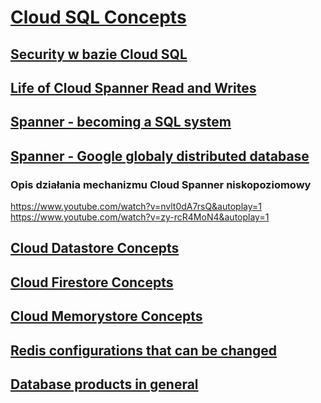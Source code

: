 # [Cloud SQL Concepts](https://szkolachmury.pl/google-cloud-platform-droga-architekta/tydzien-7-databases-on-google-cloud/cloud-sql-concepts/)


## [Security w bazie Cloud SQL](https://cloud.google.com/blog/products/gcp/best-practices-for-securing-your-google-cloud-databases)
## [Life of Cloud Spanner Read and Writes](https://cloud.google.com/spanner/docs/whitepapers/life-of-reads-and-writes)
## [Spanner - becoming a SQL system](https://research.google/pubs/pub46103/)
## [Spanner - Google globaly distributed database](https://research.google/pubs/pub39966/)

### Opis działania mechanizmu Cloud Spanner niskopoziomowy
https://www.youtube.com/watch?v=nvlt0dA7rsQ&autoplay=1
https://www.youtube.com/watch?v=zy-rcR4MoN4&autoplay=1

## [Cloud Datastore Concepts](https://cloud.google.com/datastore/docs/concepts)
## [Cloud Firestore Concepts](https://cloud.google.com/firestore/docs/concepts)
## [Cloud Memorystore Concepts](https://cloud.google.com/memorystore/docs/redis/concepts)
## [Redis configurations that can be changed](https://cloud.google.com/memorystore/docs/reference/redis-configs)
## [Database products in general](https://cloud.google.com/products/databases/)